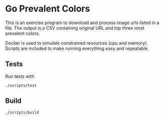 # Go Prevalent Colors

This is an exercise program to download and process image urls listed in a file.
The output is a CSV containing original URL and top three most prevalent colors.

Docker is used to simulate constrained resources (cpu and memory).  Scripts are
included to make running everything easy and repeatable.

## Tests

Run tests with

    ./scripts/test

## Build

    ./scripts/build
